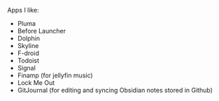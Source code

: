 Apps I like: 
- Pluma 
- Before Launcher
- Dolphin
- Skyline
- F-droid
- Todoist
- Signal
- Finamp (for jellyfin music)
- Lock Me Out
- GitJournal (for editing and syncing Obsidian notes stored in Github)

